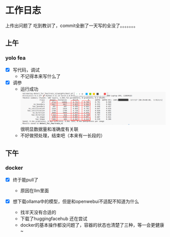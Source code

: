 # 工作日志
上传出问题了
吃到教训了，commit全删了一天写的全没了。。。。。。。
## 上午

### yolo fea
- [x] 写代码，调试
  - 不记得本来写什么了
- [x] 调参
  - 运行成功 ![alt text](fca62c9aac481ba9f52fd95e9c05671f.jpg)很明显数据量和准确度有关联
  - 不好做预处理，结束吧（本来有一长段的）



## 下午

### docker
- [x] 终于能pull了
  - 原因在llm里面

- [x] 想下载ollama中的模型，但是和openwebui不适配不知道为什么
  - 找半天没有合适的
  - 下载了huggingfacehub 还在尝试
  - docker的基本操作都没问题了，容器的状态也清楚了三种，等一会更健康~